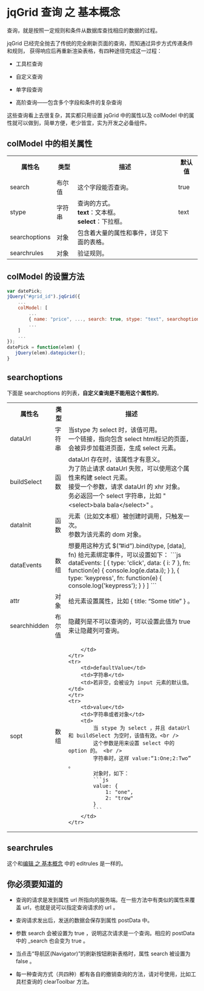 # jqGrid 查询 之 基本概念

查询，就是按照一定规则和条件从数据库查找相应的数据的过程。

jqGrid 已经完全抛去了传统的完全刷新页面的查询，而知通过异步方式传递条件和规则，
获得响应后再重新渲染表格，有四种途径完成这一过程：

* 工具栏查询

* 自定义查询

* 单字段查询

* 高阶查询——包含多个字段和条件的复杂查询

这些查询看上去很复杂，其实都只用设置 jqGrid 中的属性以及 colModel 中的属性就可以做到，简单方便，老少皆宜，实为开发之必备组件。

## colModel 中的相关属性

<table>
    <tr>
        <th>属性名</th>
        <th>类型</th>
        <th>描述</th>
        <th>默认值</th>
    </tr>
    <tr>
        <td>search</td>
        <td>布尔值</td>
        <td>这个字段能否查询。</td>
        <td>true</td>
    </tr>
    <tr>
        <td>stype</td>
        <td>字符串</td>
        <td>
            查询的方式。<br />
            <strong>text</strong>：文本框。<br />
            <strong>select</strong>：下拉框。
        </td>
        <td>text</td>
    </tr>
    <tr>
        <td>searchoptions</td>
        <td>对象</td>
        <td>包含着大量的属性和事件，详见下面的表格。</td>
        <td></td>
    </tr>
    <tr>
        <td>searchrules</td>
        <td>对象</td>
        <td>验证规则。</td>
        <td></td>
    </tr>
</table>

## colModel 的设置方法

```js
var datePick;
jQuery("#grid_id").jqGrid({
    ...
    colModel: [ 
        ... 
        { name: "price", ..., search: true, stype: "text", searchoptions: { dataInit: datePick, attr: { title: "Select Date"} } },
        ...
    ]
    ...
});
datePick = function(elem) {
   jQuery(elem).datepicker();
}
```

## searchoptions

下面是 searchoptions 的列表，**自定义查询是不能用这个属性的**。

<table>
    <tr>
        <th>属性名</th>
        <th>类型</th>
        <th>描述</th>
    </tr>
    <tr>
        <td>dataUrl</td>
        <td>字符串</td>
        <td>
            当stype 为 select 时，该值可用。 <br />
            一个链接，指向包含 select html标记的页面，会被异步加载进页面，生成 select 元素。
        </td>
    </tr>
    <tr>
        <td>buildSelect</td>
        <td>函数</td>
        <td>
            dataUrl 存在时，该属性才有意义。<br />
            为了防止请求 dataUrl 失败，可以使用这个属性来构建 select 元素。<br />
            接受一个参数，请求 dataUrl 的 xhr 对象。<br />
            务必返回一个 select 字符串，比如 "&lt;select>bala bala&lt;/select>" 。
        </td>
    </tr>
    <tr>
        <td>dataInit</td>
        <td>函数</td>
        <td>
            元素（比如文本框）被创建时调用，只触发一次。<br />
            参数为该元素的 dom 对象。
        </td>
    </tr>
    <tr>
        <td>dataEvents</td>
        <td>数组</td>
        <td>
            想要用这种方式 $(”#id”).bind(type, [data], fn) 给元素绑定事件，可以设置如下：
            ```js
            dataEvents: [ 
                { type: 'click', data: { i: 7 }, fn: function(e) { console.log(e.data.i); } },
                { type: 'keypress', fn: function(e) { console.log('keypress'); } } 
            ]
            ```
        </td>
    </tr>
    <tr>
        <td>attr</td>
        <td>对象</td>
        <td>给元素设置属性，比如 { title: “Some title” } 。</td>
    </tr>
    <tr>
        <td>searchhidden</td>
        <td>布尔值</td>
        <td>隐藏列是不可以查询的，可以设置此值为 true 来让隐藏列可查询。</td>
    </tr>
    <tr>
        <td>sopt</td>
        <td>数组</td>
        <td>
            
        </td>
    </tr>
    <tr>
        <td>defaultValue</td>
        <td>字符串</td>
        <td>若非空，会被设为 input 元素的默认值。</td>
    </tr>
    <tr>
        <td>value</td>
        <td>字符串或者对象</td>
        <td>
            当 stype 为 select ，并且 dataUrl 和 buildSelect 为空时，该值有效。<br />
            这个参数是用来设置 select 中的 option 的。 <br />
            字符串时，这样 value:“1:One;2:Two” 。
            对象时，如下：
            ```js
            value: {
                1: "one",
                2: "trow"
            }
            ```
        </td>
    </tr>
</table>


## searchrules

这个和[编辑 之 基本概念](https://github.com/jiangyuan/playjs/blob/master/docOfjqGrid/编辑之一%20基本概念.md)
中的 editrules 是一样的。

## 你必须要知道的

* 查询的请求是发到属性 url 所指向的服务端。在一些方法中有类似的属性来覆盖 url，也就是说可以指定查询请求的 url 。

* 查询请求发出后，发送的数据会保存到属性 postData 中。

* 参数 search 会被设置为 true ，说明这次请求是一个查询。相应的 postData 中的 _search 也会变为 true 。

* 当点击“导航区(Navigator)”的刷新按钮刷新表格时，属性 search 被设置为 false 。

* 每一种查询方式（共四种）都有各自的撤销查询的方法，请对号使用，比如工具栏查询的 clearToolbar 方法。

